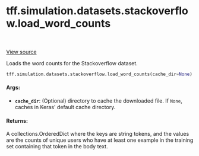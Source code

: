<div itemscope itemtype="http://developers.google.com/ReferenceObject">
<meta itemprop="name" content="tff.simulation.datasets.stackoverflow.load_word_counts" />
<meta itemprop="path" content="Stable" />
</div>

# tff.simulation.datasets.stackoverflow.load_word_counts

<table class="tfo-notebook-buttons tfo-api" align="left">
</table>

<a target="_blank" href="http://github.com/tensorflow/federated/tree/master/tensorflow_federated/python/simulation/datasets/stackoverflow/load_data.py">View
source</a>

Loads the word counts for the Stackoverflow dataset.

```python
tff.simulation.datasets.stackoverflow.load_word_counts(cache_dir=None)
```

<!-- Placeholder for "Used in" -->

#### Args:

*   <b>`cache_dir`</b>: (Optional) directory to cache the downloaded file. If
    `None`, caches in Keras' default cache directory.

#### Returns:

A collections.OrderedDict where the keys are string tokens, and the values are
the counts of unique users who have at least one example in the training set
containing that token in the body text.
